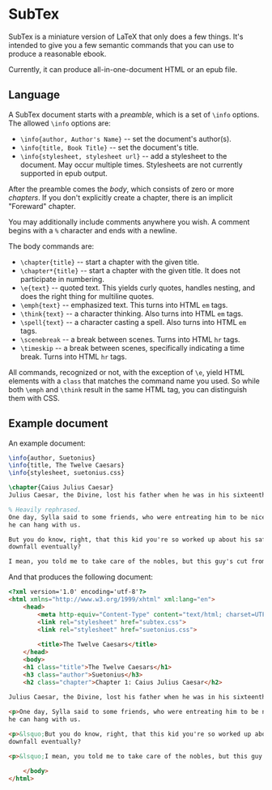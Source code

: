 SubTex
======

SubTex is a miniature version of LaTeX that only does a few things. It's intended to give you a few
semantic commands that you can use to produce a reasonable ebook.

Currently, it can produce all-in-one-document HTML or an epub file.

Language
--------
A SubTex document starts with a *preamble*, which is a set of `\info` options. The allowed `\info` options are:

* `\info{author, Author's Name}` -- set the document's author(s).
* `\info{title, Book Title}` -- set the document's title.
* `\info{stylesheet, stylesheet url}` -- add a stylesheet to the document. May occur multiple times.
  Stylesheets are not currently supported in epub output.

After the preamble comes the *body*, which consists of zero or more *chapters*. If you don't
explicitly create a chapter, there is an implicit "Foreward" chapter.

You may additionally include comments anywhere you wish. A comment begins with a `%` character and
ends with a newline.

The body commands are:

* `\chapter{title}` -- start a chapter with the given title.
* `\chapter*{title}` -- start a chapter with the given title. It does not participate in numbering.
* `\e{text}` -- quoted text. This yields curly quotes, handles nesting, and does the right thing for multiline quotes.
* `\emph{text}` -- emphasized text. This turns into HTML `em` tags.
* `\think{text}` -- a character thinking. Also turns into HTML `em` tags.
* `\spell{text}` -- a character casting a spell. Also turns into HTML `em` tags.
* `\scenebreak` -- a break between scenes. Turns into HTML `hr` tags.
* `\timeskip` -- a break between scenes, specifically indicating a time break. Turns into HTML `hr` tags.

All commands, recognized or not, with the exception of `\e`, yield HTML elements with a `class` that
matches the command name you used. So while both `\emph` and `\think` result in the same HTML tag,
you can distinguish them with CSS.

Example document
----------------
An example document:
```LaTeX
\info{author, Suetonius}
\info{title, The Twelve Caesars}
\info{stylesheet, suetonius.css}

\chapter{Caius Julius Caesar}
Julius Caesar, the Divine, lost his father when he was in his sixteenth year of age.

% Heavily rephrased.
One day, Sylla said to some friends, who were entreating him to be nice to Caesar: \e{Yeah, sure,
he can hang with us.

But you do know, right, that this kid you're so worked up about his safety, he's gonna be our
downfall eventually?

I mean, you told me to take care of the nobles, but this guy's cut from the same cloth as Marius.}
```

And that produces the following document:

```HTML
<?xml version='1.0' encoding='utf-8'?>
<html xmlns="http://www.w3.org/1999/xhtml" xml:lang="en">
    <head>
        <meta http-equiv="Content-Type" content="text/html; charset=UTF-8"/>
        <link rel="stylesheet" href="subtex.css">
        <link rel="stylesheet" href="suetonius.css">
        
        <title>The Twelve Caesars</title>
    </head>
    <body>
    <h1 class="title">The Twelve Caesars</h1>
    <h3 class="author">Suetonius</h3>
    <h2 class="chapter">Chapter 1: Caius Julius Caesar</h2>
    
Julius Caesar, the Divine, lost his father when he was in his sixteenth year of age.

<p>One day, Sylla said to some friends, who were entreating him to be nice to Caesar: &ldquo;Yeah, sure,
he can hang with us.

<p>&lsquo;But you do know, right, that this kid you're so worked up about his safety, he's gonna be our
downfall eventually?

<p>&lsquo;I mean, you told me to take care of the nobles, but this guy's cut from the same cloth as Marius.&rdquo;

    </body>
</html>
```
